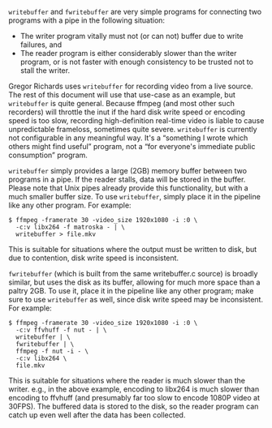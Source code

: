 `writebuffer` and `fwritebuffer` are very simple programs for connecting two
programs with a pipe in the following situation:

* The writer program vitally must not (or can not) buffer due to write
  failures, and
* The reader program is either considerably slower than the writer program, or
  is not faster with enough consistency to be trusted not to stall the writer.

Gregor Richards uses `writebuffer` for recording video from a live source. The
rest of this document will use that use-case as an example, but `writebuffer`
is quite general. Because ffmpeg (and most other such recorders) will throttle
the inut if the hard disk write speed or encoding speed is too slow, recording
high-definition real-time video is liable to cause unpredictable frameloss,
sometimes quite severe. `writebuffer` is currently not configurable in any
meaningful way. It's a “something I wrote which others might find useful”
program, not a “for everyone's immediate public consumption” program.

`writebuffer` simply provides a large (2GB) memory buffer between two programs
in a pipe. If the reader stalls, data will be stored in the buffer. Please note
that Unix pipes already provide this functionality, but with a much smaller
buffer size. To use `writebuffer`, simply place it in the pipeline like any
other program. For example:

    $ ffmpeg -framerate 30 -video_size 1920x1080 -i :0 \
      -c:v libx264 -f matroska - | \
      writebuffer > file.mkv

This is suitable for situations where the output must be written to disk, but
due to contention, disk write speed is inconsistent.

`fwritebuffer` (which is built from the same writebuffer.c source) is broadly
similar, but uses the disk as its buffer, allowing for much more space than a
paltry 2GB. To use it, place it in the pipeline like any other program; make
sure to use `writebuffer` as well, since disk write speed may be inconsistent.
For example:

    $ ffmpeg -framerate 30 -video_size 1920x1080 -i :0 \
      -c:v ffvhuff -f nut - | \
      writebuffer | \
      fwritebuffer | \
      ffmpeg -f nut -i - \
      -c:v libx264 \
      file.mkv

This is suitable for situations where the reader is much slower than the
writer. e.g., in the above example, encoding to libx264 is much slower than
encoding to ffvhuff (and presumably far too slow to encode 1080P video at
30FPS). The buffered data is stored to the disk, so the reader program can
catch up even well after the data has been collected.
